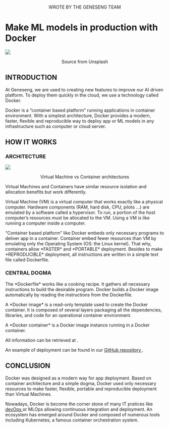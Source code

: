 
<!-- README.md is generated from README.Rmd. Please edit that file -->

<br>

<p align="center" color="#64677F">
WROTE BY THE GENESENG TEAM
</p>

# Make ML models in production with Docker

<a href=#><img src='https://geneseng.com/wp-content/uploads/2022/08/container.jpg'></a>

<p align="center" color="#64677F">
Source from Unsplash
</p>

## INTRODUCTION

<p color="#64677F">
At Geneseng, we are used to creating new features to improve our AI
driven platform. To deploy them quickly in the cloud, we use a
technology called Docker.
</p>
<p color="#64677F">
Docker is a “container based platform” running applications in container
environment. With a simplest architecture, Docker provides a modern,
faster, flexible and reproducible way to deploy app or ML models in any
infrastructure such as computer or cloud server.
</p>

## HOW IT WORKS

### ARCHITECTURE

<a href=#><img src='https://geneseng.com/wp-content/uploads/2022/08/virtual_machines_vs_containers.jpg'></a>

<p align="center" color="#64677F">
Virtual Machine vs Container architectures
</p>
<p color="#64677F">
Virtual Machines and Containers have similar resource isolation and
allocation benefits but work differently.
</p>
<p color="#64677F">
Virtual Machine (VM) is a virtual computer that works exactly like a
physical computer. Hardware components (RAM, hard disk, CPU, pilots …)
are emulated by a software called a hypervisor. To run, a portion of the
host computer’s resources must be allocated to the VM. Using a VM is
like running a computer inside a computer.
</p>
<p color="#64677F">
“Container based platform” like Docker embeds only necessary programs to
deliver app in a container. Container embed fewer resources than VM by
emulating only the Operating System (OS: the Linux kernel). That why,
containers allow *FASTER* and *PORTABLE* deployment. Besides to make
*REPRODUCIBLE* deployment, all instructions are written in a simple text
file called Dockerfile.
</p>

### CENTRAL DOGMA

<p color="#64677F">
The *Dockerfile* works like a cooking recipe. It gathers all necessary
instructions to build the desirable program. Docker builds a Docker
image automatically by reading the instructions from the Dockerfile.
</p>
<p color="#64677F">
A *Docker image* is a read-only template used to create the Docker
container. It is composed of several layers packaging all the
dependencies, libraries, and code for an operational container
environment.
</p>
<p color="#64677F">
A *Docker container* is a Docker image instance running in a Docker
container.
</p>
<p color="#64677F">
All information can be retrieved at <https://docs.docker.com/>.
</p>
<p color="#64677F">
An example of deployment can be found in our
<a href= "https://github.com/Geneseng/genesengBlog/inst/Make_ML_models_in_production_with_Docker/Supp">
GitHub repository </a>.
</p>

## CONCLUSION

<p color="#64677F">
Docker was designed as a modern way for app deployment. Based on
container architecture and a simple dogma, Docker used only necessary
resources to make faster, flexible, portable and reproducible deployment
than Virtual Machines.
</p>
<p color="#64677F">
Nowadays, Docker is become the corner stone of many IT pratices like
<a href = "https://geneseng.com/introduction_to_devops_methodology/">
devOps </a> or MLOps allowing continuous integration and deployment. An
ecosystem has emerged around Docker and composed of numerous tools
including Kubernetes; a famous container orchestration system.
</p>
